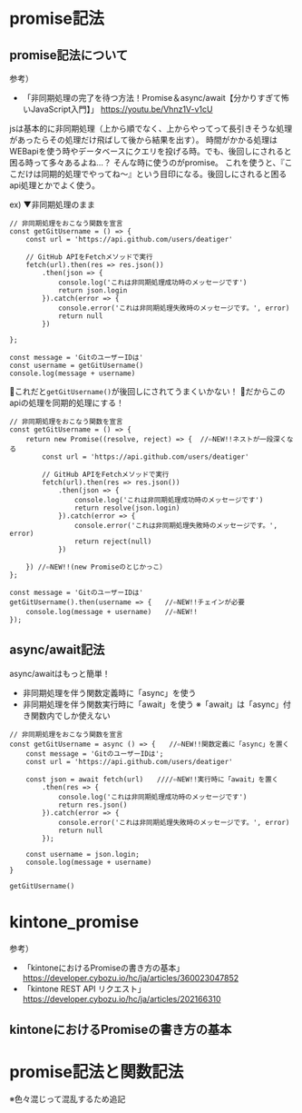 # promise記法
## promise記法について
参考）
- 「非同期処理の完了を待つ方法！Promise＆async/await【分かりすぎて怖いJavaScript入門】」
  https://youtu.be/Vhnz1V-v1cU

jsは基本的に非同期処理（上から順でなく、上からやってって長引きそうな処理があったらその処理だけ飛ばして後から結果を出す）。
時間がかかる処理はWEBapiを使う時やデータベースにクエリを投げる時。でも、後回しにされると困る時って多々あるよね…？
そんな時に使うのがpromise。
これを使うと、『ここだけは同期的処理でやってね〜』という目印になる。後回しにされると困るapi処理とかでよく使う。

ex)
▼非同期処理のまま
```
// 非同期処理をおこなう関数を宣言
const getGitUsername = () => {
    const url = 'https://api.github.com/users/deatiger'

    // GitHub APIをFetchメソッドで実行
    fetch(url).then(res => res.json())
        .then(json => {
            console.log('これは非同期処理成功時のメッセージです')
            return json.login
        }).catch(error => {
            console.error('これは非同期処理失敗時のメッセージです。', error)
            return null
        })

};

const message = 'GitのユーザーIDは'
const username = getGitUsername()
console.log(message + username)
```
💬これだと`getGitUsername()`が後回しにされてうまくいかない！
💬だからこのapiの処理を同期的処理にする！

```
// 非同期処理をおこなう関数を宣言
const getGitUsername = () => {
    return new Promise((resolve, reject) => {  //⇦NEW!!ネストが一段深くなる
        const url = 'https://api.github.com/users/deatiger'

        // GitHub APIをFetchメソッドで実行
        fetch(url).then(res => res.json())
            .then(json => {
                console.log('これは非同期処理成功時のメッセージです')
                return resolve(json.login)
            }).catch(error => {
                console.error('これは非同期処理失敗時のメッセージです。', error)
                return reject(null)
            })

    }) //⇦NEW!!(new Promiseのとじかっこ）
};

const message = 'GitのユーザーIDは'
getGitUsername().then(username => {　　//⇦NEW!!チェインが必要
    console.log(message + username)　　//⇦NEW!!
});
```

## async/await記法
async/awaitはもっと簡単！
- 非同期処理を伴う関数定義時に「async」を使う
- 非同期処理を伴う関数実行時に「await」を使う
  ※「await」は「async」付き関数内でしか使えない

```
// 非同期処理をおこなう関数を宣言
const getGitUsername = async () => {　　//⇦NEW!!関数定義に「async」を置く
    const message = 'GitのユーザーIDは';
    const url = 'https://api.github.com/users/deatiger'

    const json = await fetch(url)　　////⇦NEW!!実行時に「await」を置く
        .then(res => {
            console.log('これは非同期処理成功時のメッセージです')
            return res.json()
        }).catch(error => {
            console.error('これは非同期処理失敗時のメッセージです。', error)
            return null
        });

    const username = json.login;
    console.log(message + username)
}

getGitUsername()
```

# kintone_promise
参考）
- 「kintoneにおけるPromiseの書き方の基本」
  https://developer.cybozu.io/hc/ja/articles/360023047852
- 「kintone REST API リクエスト」
  https://developer.cybozu.io/hc/ja/articles/202166310

## kintoneにおけるPromiseの書き方の基本



# promise記法と関数記法
※色々混じって混乱するため追記
